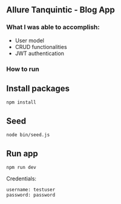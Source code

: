 ## Allure Tanquintic - Blog App

### What I was able to accomplish:

- User model
- CRUD functionalities
- JWT authentication

### How to run

## Install packages

```shell
npm install
```

## Seed

```shell
node bin/seed.js
```

## Run app

```shell
npm run dev
```

Credentials:

```shell
username: testuser
password: password
```
